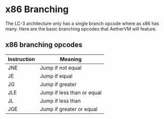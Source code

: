 # x86 Branching
The LC-3 architecture only has a single branch opcode where as x86 has many. Here are the basic branching opcodes that AetherVM will feature. 
## x86 branching opcodes
| Instruction | Meaning                        |
|-------------|--------------------------------|
| JNE         | Jump if not equal              |
| JE          | Jump if equal                  |
| JG          | Jump if greater                |
| JLE         | Jump if less than or equal     |
| JL          | Jump if less than              |
| JGE         | Jump if greater or equal       |